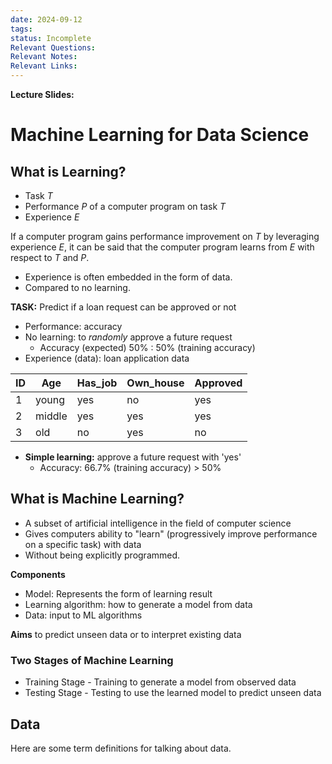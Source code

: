 ```yaml
---
date: 2024-09-12
tags: 
status: Incomplete
Relevant Questions: 
Relevant Notes: 
Relevant Links:
---
```

**Lecture Slides:**

# Machine Learning for Data Science

## What is Learning?

-  Task $T$
- Performance $P$ of a computer program on task $T$
- Experience $E$

If a computer program gains performance improvement on $T$ by leveraging experience $E$, it can be said that the computer program learns from $E$ with respect to $T$ and $P$.

- Experience is often embedded in the form of data.
- Compared to no learning.

**TASK:** Predict if a loan request can be approved or not
- Performance: accuracy
- No learning: to *randomly* approve a future request
	- Accuracy (expected) 50% : 50% (training accuracy)
- Experience (data): loan application data

| ID  | Age    | Has_job | Own_house | Approved |
| --- | ------ | ------- | --------- | -------- |
| 1   | young  | yes     | no        | yes      |
| 2   | middle | yes     | yes       | yes      |
| 3   | old    | no      | yes       | no         |

- **Simple learning:** approve a future request with 'yes'
	- Accuracy: 66.7% (training accuracy) > 50%

## What is Machine Learning?
- A subset of artificial intelligence in the field of computer science
- Gives computers ability to "learn" (progressively improve performance on a specific task) with data
- Without being explicitly programmed.

**Components**
- Model: Represents the form of learning result
- Learning algorithm: how to generate a model from data
- Data: input to ML algorithms

**Aims** to predict unseen data or to interpret existing data

### Two Stages of Machine Learning
- Training Stage - Training to generate a model from observed data
- Testing Stage - Testing to use the learned model to predict unseen data

## Data
Here are some term definitions for talking about data.
